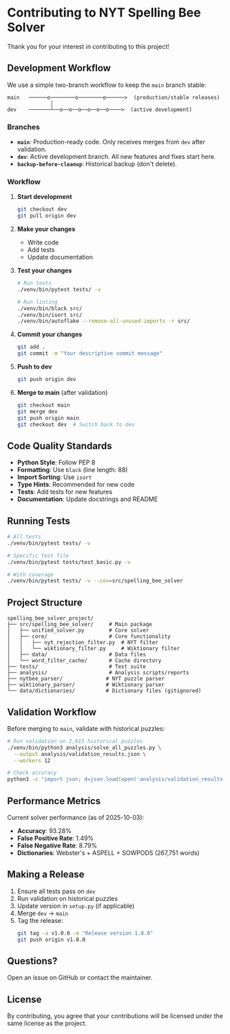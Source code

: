 # Contributing to NYT Spelling Bee Solver

Thank you for your interest in contributing to this project!

## Development Workflow

We use a simple two-branch workflow to keep the `main` branch stable:

```
main   ──────o────────o────────o──────>  (production/stable releases)
              │
dev    ───────┴──o──o──o──o──o──o────>  (active development)
```

### Branches

- **`main`**: Production-ready code. Only receives merges from `dev` after validation.
- **`dev`**: Active development branch. All new features and fixes start here.
- **`backup-before-cleanup`**: Historical backup (don't delete).

### Workflow

1. **Start development**
   ```bash
   git checkout dev
   git pull origin dev
   ```

2. **Make your changes**
   - Write code
   - Add tests
   - Update documentation

3. **Test your changes**
   ```bash
   # Run tests
   ./venv/bin/pytest tests/ -v

   # Run linting
   ./venv/bin/black src/
   ./venv/bin/isort src/
   ./venv/bin/autoflake --remove-all-unused-imports -r src/
   ```

4. **Commit your changes**
   ```bash
   git add .
   git commit -m "Your descriptive commit message"
   ```

5. **Push to dev**
   ```bash
   git push origin dev
   ```

6. **Merge to main** (after validation)
   ```bash
   git checkout main
   git merge dev
   git push origin main
   git checkout dev  # Switch back to dev
   ```

## Code Quality Standards

- **Python Style**: Follow PEP 8
- **Formatting**: Use `black` (line length: 88)
- **Import Sorting**: Use `isort`
- **Type Hints**: Recommended for new code
- **Tests**: Add tests for new features
- **Documentation**: Update docstrings and README

## Running Tests

```bash
# All tests
./venv/bin/pytest tests/ -v

# Specific test file
./venv/bin/pytest tests/test_basic.py -v

# With coverage
./venv/bin/pytest tests/ -v --cov=src/spelling_bee_solver
```

## Project Structure

```
spelling_bee_solver_project/
├── src/spelling_bee_solver/     # Main package
│   ├── unified_solver.py        # Core solver
│   ├── core/                    # Core functionality
│   │   ├── nyt_rejection_filter.py  # NYT filter
│   │   └── wiktionary_filter.py     # Wiktionary filter
│   ├── data/                    # Data files
│   └── word_filter_cache/       # Cache directory
├── tests/                       # Test suite
├── analysis/                    # Analysis scripts/reports
├── nytbee_parser/              # NYT puzzle parser
├── wiktionary_parser/          # Wiktionary parser
└── data/dictionaries/          # Dictionary files (gitignored)
```

## Validation Workflow

Before merging to `main`, validate with historical puzzles:

```bash
# Run validation on 2,613 historical puzzles
./venv/bin/python3 analysis/solve_all_puzzles.py \
  --output analysis/validation_results.json \
  --workers 12

# Check accuracy
python3 -c "import json; d=json.load(open('analysis/validation_results.json')); print(f'Accuracy: {d[\"statistics\"][\"accuracy_percent\"]:.2f}%')"
```

## Performance Metrics

Current solver performance (as of 2025-10-03):
- **Accuracy**: 93.28%
- **False Positive Rate**: 1.49%
- **False Negative Rate**: 8.79%
- **Dictionaries**: Webster's + ASPELL + SOWPODS (267,751 words)

## Making a Release

1. Ensure all tests pass on `dev`
2. Run validation on historical puzzles
3. Update version in `setup.py` (if applicable)
4. Merge `dev` → `main`
5. Tag the release:
   ```bash
   git tag -a v1.0.0 -m "Release version 1.0.0"
   git push origin v1.0.0
   ```

## Questions?

Open an issue on GitHub or contact the maintainer.

## License

By contributing, you agree that your contributions will be licensed under the same license as the project.
